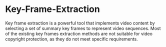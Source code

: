 # Key-Frame-Extraction
Key frame extraction is a powerful tool that implements video content by selecting a set of summary key frames to represent video sequences. Most of the existing key frames extraction methods are not suitable for video copyright protection, as they do not meet specific requirements.
